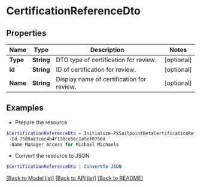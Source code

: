 # CertificationReferenceDto
## Properties

Name | Type | Description | Notes
------------ | ------------- | ------------- | -------------
**Type** | **String** | DTO type of certification for review. | [optional] 
**Id** | **String** | ID of certification for review. | [optional] 
**Name** | **String** | Display name of certification for review. | [optional] 

## Examples

- Prepare the resource
```powershell
$CertificationReferenceDto = Initialize-PSSailpointBetaCertificationReferenceDto  -Type IDENTITY `
 -Id 7589a83cec4b4f138ce56c1a5ef0756d `
 -Name Manager Access for Michael Michaels
```

- Convert the resource to JSON
```powershell
$CertificationReferenceDto | ConvertTo-JSON
```

[[Back to Model list]](../README.md#documentation-for-models) [[Back to API list]](../README.md#documentation-for-api-endpoints) [[Back to README]](../README.md)


